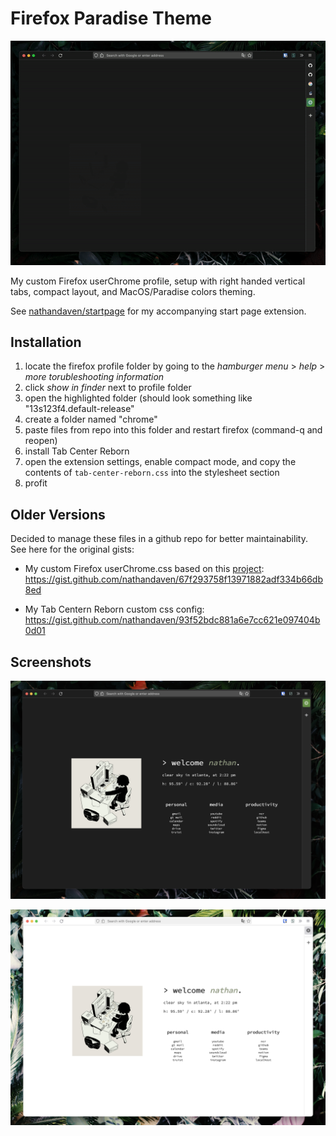 # Firefox Paradise Theme

![startpage](https://github.com/nathandaven/startpage/blob/master/preview.gif?raw=true)


My custom Firefox userChrome profile, setup with right handed vertical tabs, compact layout, and MacOS/Paradise colors theming.

See [nathandaven/startpage](https://github.com/nathandaven/startpage) for my accompanying start page extension.

## Installation
1. locate the firefox profile folder by going to the *hamburger menu* > *help* > *more torubleshooting information*
2. click *show in finder* next to profile folder
3. open the highlighted folder (should look something like "13s123f4.default-release"
4. create a folder named "chrome"
5. paste files from repo into this folder and restart firefox (command-q and reopen)
6. install Tab Center Reborn
7. open the extension settings, enable compact mode, and copy the contents of `tab-center-reborn.css` into the stylesheet section
8. profit


## Older Versions

Decided to manage these files in a github repo for better maintainability. See here for the original gists:

- My custom Firefox userChrome.css based on this [project](https://github.com/ranmaru22/firefox-vertical-tabs):  
https://gist.github.com/nathandaven/67f293758f13971882adf334b66db8ed

- My Tab Centern Reborn custom css config: 
https://gist.github.com/nathandaven/93f52bdc881a6e7cc621e097404b0d01


## Screenshots

![startpage](https://github.com/nathandaven/startpage/blob/master/dark-screenshot.png?raw=true)

![startpage](https://github.com/nathandaven/startpage/blob/master/light-screenshot.png?raw=true)
